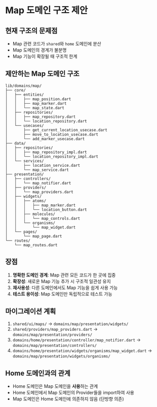 # Map 도메인 구조 제안

## 현재 구조의 문제점
- Map 관련 코드가 `shared`와 `home` 도메인에 분산
- Map 도메인의 경계가 불분명
- Map 기능이 확장될 때 구조적 한계

## 제안하는 Map 도메인 구조

```
lib/domains/map/
├── core/
│   ├── entities/
│   │   ├── map_position.dart
│   │   ├── map_marker.dart
│   │   └── map_state.dart
│   ├── repositories/
│   │   ├── map_repository.dart
│   │   └── location_repository.dart
│   └── usecases/
│       ├── get_current_location_usecase.dart
│       ├── move_to_location_usecase.dart
│       └── add_marker_usecase.dart
├── data/
│   ├── repositories/
│   │   ├── map_repository_impl.dart
│   │   └── location_repository_impl.dart
│   └── services/
│       ├── location_service.dart
│       └── map_service.dart
├── presentation/
│   ├── controllers/
│   │   └── map_notifier.dart
│   ├── providers/
│   │   └── map_providers.dart
│   ├── widgets/
│   │   ├── atoms/
│   │   │   ├── map_marker.dart
│   │   │   └── location_button.dart
│   │   ├── molecules/
│   │   │   └── map_controls.dart
│   │   └── organisms/
│   │       └── map_widget.dart
│   └── pages/
│       └── map_page.dart
└── routes/
    └── map_routes.dart
```

## 장점
1. **명확한 도메인 경계**: Map 관련 모든 코드가 한 곳에 집중
2. **확장성**: 새로운 Map 기능 추가 시 구조적 일관성 유지
3. **재사용성**: 다른 도메인에서도 Map 기능을 쉽게 사용 가능
4. **테스트 용이성**: Map 도메인만 독립적으로 테스트 가능

## 마이그레이션 계획
1. `shared/ui/maps/` → `domains/map/presentation/widgets/`
2. `shared/providers/map_providers.dart` → `domains/map/presentation/providers/`
3. `domains/home/presentation/controller/map_notifier.dart` → `domains/map/presentation/controllers/`
4. `domains/home/presentation/widgets/organisms/map_widget.dart` → `domains/map/presentation/widgets/organisms/`

## Home 도메인과의 관계
- Home 도메인은 Map 도메인을 **사용**하는 관계
- Home 도메인에서 Map 도메인의 Provider들을 import하여 사용
- Map 도메인은 Home 도메인에 의존하지 않음 (단방향 의존)
